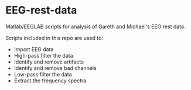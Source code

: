 EEG-rest-data
=============

Matlab/EEGLAB scripts for analysis of Gareth and Michael's EEG rest data.

Scripts included in this repo are used to:
* Import EEG data
* High-pass filter the data
* Identify and remove artifacts
* Identify and remove bad channels
* Low-pass filter the data
* Extract the frequency spectra 
